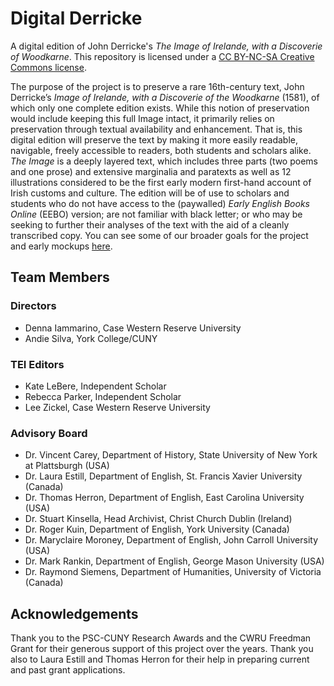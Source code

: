# Digital Derricke
A digital edition of John Derricke's *The Image of Irelande, with a Discoverie of Woodkarne*. This repository is licensed under a [CC BY-NC-SA Creative Commons license](https://creativecommons.org/licenses/by-nc-sa/4.0/legalcode).  
  
  
The purpose of the project is to preserve a rare 16th-century text, John Derricke’s *Image of Irelande, with a Discoverie of the Woodkarne* (1581), of which only one complete edition exists. While this notion of preservation would include keeping this full Image intact, it primarily relies on preservation through textual availability and enhancement. That is, this digital edition will preserve the text by making it more easily readable, navigable, freely accessible to readers, both students and scholars alike. *The Image* is a deeply layered text, which includes three parts (two poems and one prose) and extensive marginalia and paratexts as well as 12 illustrations considered to be the first early modern first-hand account of Irish customs and culture. The edition will be of use to scholars and students who do not have access to the (paywalled) *Early English Books Online* (EEBO) version; are not familiar with black letter; or who may be seeking to further their analyses of the text with the aid of a cleanly transcribed copy. You can see some of our broader goals for the project and early mockups [here](https://github.com/andiesilva/digitalderricke/blob/699c73b3ff9d7a650cf3003de0b2ecd40693945a/conference%20presentations/DH%202025_Digital%20Derricke%20and%20Accessibility.pdf).
  
## Team Members 

### Directors 

* Denna Iammarino, Case Western Reserve University
* Andie Silva, York College/CUNY

### TEI Editors

* Kate LeBere, Independent Scholar
* Rebecca Parker, Independent Scholar
* Lee Zickel, Case Western Reserve University

### Advisory Board

* Dr. Vincent Carey, Department of History, State University of New York at Plattsburgh (USA)
* Dr. Laura Estill, Department of English, St. Francis Xavier University (Canada)
* Dr. Thomas Herron, Department of English, East Carolina University (USA)
* Dr. Stuart Kinsella, Head Archivist, Christ Church Dublin (Ireland)
* Dr. Roger Kuin, Department of English, York University (Canada)
* Dr. Maryclaire Moroney, Department of English, John Carroll University (USA)
* Dr. Mark Rankin, Department of English, George Mason University (USA)
* Dr. Raymond Siemens, Department of Humanities, University of Victoria (Canada)

## Acknowledgements

Thank you to the PSC-CUNY Research Awards and the CWRU Freedman Grant for their generous support of this project over the years. Thank you also to Laura Estill and Thomas Herron for their help in preparing current and past grant applications.





